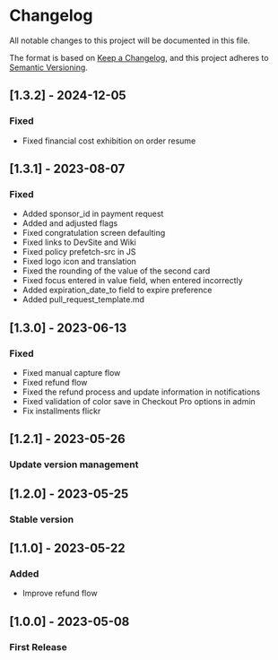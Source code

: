 # Changelog

All notable changes to this project will be documented in this file.

The format is based on [Keep a Changelog](https://keepachangelog.com/en/1.0.0/),
and this project adheres to [Semantic Versioning](https://semver.org/spec/v2.0.0.html).

## [1.3.2] - 2024-12-05
### Fixed
- Fixed financial cost exhibition on order resume

## [1.3.1] - 2023-08-07
### Fixed
- Added sponsor_id in payment request
- Added and adjusted flags
- Fixed congratulation screen defaulting
- Fixed links to DevSite and Wiki
- Fixed policy prefetch-src in JS
- Fixed logo icon and translation
- Fixed the rounding of the value of the second card
- Fixed focus entered in value field, when entered incorrectly
- Added expiration_date_to field to expire preference
- Added pull_request_template.md

## [1.3.0] - 2023-06-13
### Fixed
- Fixed manual capture flow
- Fixed refund flow
- Fixed the refund process and update information in notifications
- Fixed validation of color save in Checkout Pro options in admin
- Fix installments flickr

## [1.2.1] - 2023-05-26
### Update version management

## [1.2.0] - 2023-05-25
### Stable version

## [1.1.0] - 2023-05-22
### Added
- Improve refund flow

## [1.0.0] - 2023-05-08
### First Release
